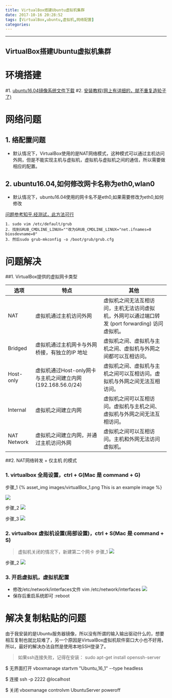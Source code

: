 ```yaml
---
title: VirtualBox搭建Ubuntu虚拟机集群
date: 2017-10-16 20:28:52
tags: [VirtualBox,ubuntu,虚拟机,网络配置]
categories:
---
```


- - -
<!--more-->
VirtualBox搭建Ubuntu虚拟机集群
---


# 环境搭建
 #1. [ubuntu16.04镜像系统文件下载](https://www.ubuntu.com/download/server/thank-you?country=CN&version=16.04.3&architecture=amd64)
 #2. [安装教程(网上有详细的，就不重复造轮子了)](http://www.jianshu.com/p/8447ef23acd5)
 
# 网络问题

  ## 1. 络配置问题
  * 默认情况下，VirtualBox使用的是NAT网络模式，这种模式可以通过主机访问外网，但是不能实现主机与虚拟机，虚拟机与虚拟机之间的通信，所以需要做相应的配置。
  
  
  ## 2. ubuntu16.04,如何修改网卡名称为eth0,wlan0
  * 默认情况下，ubuntu16.04使用的网卡名不是eth0,如果需要修改为eth0,如何修改
  
  [问题参考知乎,经测试，此方法可行](https://www.zhihu.com/question/45796677)
  ```
  1. sudo vim /etc/default/grub 
  2. 找到GRUB_CMDLINE_LINUX=""改为GRUB_CMDLINE_LINUX="net.ifnames=0 biosdevname=0"
  3. 然后sudo grub-mkconfig -o /boot/grub/grub.cfg
  ```
  
 # 问题解决
 ##1. VirtualBox提供的虚拟网卡类型
 
 
选项| 特点 | 其他
---|---|-----
NAT | 虚拟机通过主机访问外网 |虚拟机之间无法互相访问，主机无法访问虚拟机，外网可以通过端口转发 (port forwarding) 访问虚拟机。
Bridged| 虚拟机通过主机网卡与外网桥接，有独立的IP 地址 |虚拟机之间、虚拟机与主机之间、虚拟机与外网之间都可以互相访问。
Host-only|虚拟机通过Host-only网卡与主机之间建立内网 (192.168.56.0/24) | 虚拟机之间、虚拟机与主机之间可以互相访问。虚拟机与外网之间无法互相访问。
Internal| 虚拟机之间建立内网 | 虚拟机之间可以互相访问。虚拟机与主机之间、虚拟机与外网之间无法互相访问。
NAT Network| 虚拟机之间建立内网，并通过主机访问外网 | 虚拟机之间可以互相访问。主机和外网无法访问虚拟机。

##2. NAT网络转发 + 仅主机 的模式
### 1. virtualbox 全局设置，ctrl + G(Mac 是 command + G)
步骤_1
{% asset_img images/virtualBox_1.png This is an example image %}

![](virtualBox_1.png)

步骤_2
![](virtualBox_2.png)

步骤_3
![](virtualBox_3.png)

### 2. virtualbox 虚拟机设置(局部设置)，ctrl + S(Mac 是 command + S)
> 虚拟机关闭的情况下，新建第二个网卡
步骤_1
![](virtualBox_4.png)

步骤_2
![](virtualBox_5.png)

### 3. 开启虚拟机，虚拟机配置
* 修改/etc/network/interfaces文件
vim /etc/network/interfaces
![](virtualBox_6.png)
* 保存后重启系统即可 :reboot


# 解决复制粘贴的问题
 由于我安装的是Ubuntu服务器镜像，所以没有所谓的输入输出驱动什么的，想要相互复制也就比较难了，另一个原因是VirtualBox虚拟机软件窗口大小也不好用，
 所以，最好的解决办法自然是使用本地SSH登录了。

>  如果ssh连接失败，记得在安装：
sudo apt-get install openssh-server

$ 无界面打开
 vboxmanage startvm "Ubuntu_16_1" --type headless

$ 连接
 ssh -p 2222 <username>@localhost

$ 关闭
 vboxmanage controlvm UbuntuServer poweroff 
  










